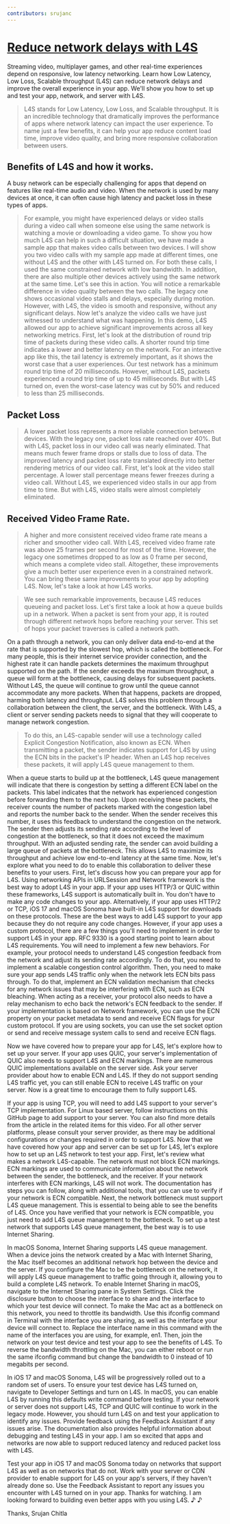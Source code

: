 ```yaml
---
contributors: srujanc
---
```



# [Reduce network delays with L4S](https://developer.apple.com/videos/play/wwdc2023/10004)


Streaming video, multiplayer games, and other real-time experiences depend on responsive, low latency networking. Learn how Low Latency, Low Loss, Scalable throughput (L4S) can reduce network delays and improve the overall experience in your app. We'll show you how to set up and test your app, network, and server with L4S.

> L4S stands for Low Latency, Low Loss, and Scalable throughput. It is an incredible technology that dramatically improves the performance of apps where network latency can impact the user experience. To name just a few benefits, it can help your app reduce content load time, improve video quality, and bring more responsive collaboration between users.

## Benefits of L4S and how it works.

A busy network can be especially challenging for apps that depend on features like real-time audio and video. When the network is used by many devices at once, it can often cause high latency and packet loss in these types of apps. 

> For example, you might have experienced delays or video stalls during a video call when someone else using the same network is watching a movie or downloading a video game. To show you how much L4S can help in such a difficult situation, we have made a sample app that makes video calls between two devices. I will show you two video calls with my sample app made at different times, one without L4S and the other with L4S turned on. For both these calls, I used the same constrained network with low bandwidth. In addition, there are also multiple other devices actively using the same network at the same time. Let's see this in action. You will notice a remarkable difference in video quality between the two calls. The legacy one shows occasional video stalls and delays, especially during motion. However, with L4S, the video is smooth and responsive, without any significant delays. Now let's analyze the video calls we have just witnessed to understand what was happening. In this demo, L4S allowed our app to achieve significant improvements across all key networking metrics. First, let's look at the distribution of round trip time of packets during these video calls. A shorter round trip time indicates a lower and better latency on the network. For an interactive app like this, the tail latency is extremely important, as it shows the worst case that a user experiences. Our test network has a minimum round trip time of 20 milliseconds. However, without L4S, packets experienced a round trip time of up to 45 milliseconds. But with L4S turned on, even the worst-case latency was cut by 50% and reduced to less than 25 milliseconds.


## Packet Loss

> A lower packet loss represents a more reliable connection between devices. With the legacy one, packet loss rate reached over 40%. But with L4S, packet loss in our video call was nearly eliminated. That means much fewer frame drops or stalls due to loss of data. The improved latency and packet loss rate translated directly into better rendering metrics of our video call. First, let's look at the video stall percentage. A lower stall percentage means fewer freezes during a video call. Without L4S, we experienced video stalls in our app from time to time. But with L4S, video stalls were almost completely eliminated.

## Received Video Frame Rate.

> A higher and more consistent received video frame rate means a richer and smoother video call. With L4S, received video frame rate was above 25 frames per second for most of the time. However, the legacy one sometimes dropped to as low as 0 frame per second, which means a complete video stall. Altogether, these improvements give a much better user experience even in a constrained network. You can bring these same improvements to your app by adopting L4S. Now, let's take a look at how L4S works.


> We see such remarkable improvements, because L4S reduces queueing and packet loss. Let's first take a look at how a queue builds up in a network. When a packet is sent from your app, it is routed through different network hops before reaching your server. This set of hops your packet traverses is called a network path.


On a path through a network, you can only deliver data end-to-end at the rate that is supported by the slowest hop, which is called the bottleneck. For many people, this is their internet service provider connection, and the highest rate it can handle packets determines the maximum throughput supported on the path. If the sender exceeds the maximum throughput, a queue will form at the bottleneck, causing delays for subsequent packets. Without L4S, the queue will continue to grow until the queue cannot accommodate any more packets. When that happens, packets are dropped, harming both latency and throughput. L4S solves this problem through a collaboration between the client, the server, and the bottleneck. With L4S, a client or server sending packets needs to signal that they will cooperate to manage network congestion.


> To do this, an L4S-capable sender will use a technology called Explicit Congestion Notification, also known as ECN. When transmitting a packet, the sender indicates support for L4S by using the ECN bits in the packet's IP header. When an L4S hop receives these packets, it will apply L4S queue management to them.


When a queue starts to build up at the bottleneck, L4S queue management will indicate that there is congestion by setting a different ECN label on the packets. This label indicates that the network has experienced congestion before forwarding them to the next hop. Upon receiving these packets, the receiver counts the number of packets marked with the congestion label and reports the number back to the sender. When the sender receives this number, it uses this feedback to understand the congestion on the network. The sender then adjusts its sending rate according to the level of congestion at the bottleneck, so that it does not exceed the maximum throughput. With an adjusted sending rate, the sender can avoid building a large queue of packets at the bottleneck. This allows L4S to maximize its throughput and achieve low end-to-end latency at the same time. Now, let's explore what you need to do to enable this collaboration to deliver these benefits to your users. First, let's discuss how you can prepare your app for L4S. Using networking APIs in URLSession and Network framework is the best way to adopt L4S in your app. If your app uses HTTP/3 or QUIC within these frameworks, L4S support is automatically built in. You don't have to make any code changes to your app. Alternatively, if your app uses HTTP/2 or TCP, iOS 17 and macOS Sonoma have built-in L4S support for downloads on these protocols. These are the best ways to add L4S support to your app because they do not require any code changes. However, if your app uses a custom protocol, there are a few things you'll need to implement in order to support L4S in your app. RFC 9330 is a good starting point to learn about L4S requirements. You will need to implement a few new behaviors. For example, your protocol needs to understand L4S congestion feedback from the network and adjust its sending rate accordingly. To do that, you need to implement a scalable congestion control algorithm. Then, you need to make sure your app sends L4S traffic only when the network lets ECN bits pass through. To do that, implement an ECN validation mechanism that checks for any network issues that may be interfering with ECN, such as ECN bleaching. When acting as a receiver, your protocol also needs to have a relay mechanism to echo back the network's ECN feedback to the sender. If your implementation is based on Network framework, you can use the ECN property on your packet metadata to send and receive ECN flags for your custom protocol. If you are using sockets, you can use the set socket option or send and receive message system calls to send and receive ECN flags.


Now we have covered how to prepare your app for L4S, let's explore how to set up your server. If your app uses QUIC, your server's implementation of QUIC also needs to support L4S and ECN markings. There are numerous QUIC implementations available on the server side. Ask your server provider about how to enable ECN and L4S. If they do not support sending L4S traffic yet, you can still enable ECN to receive L4S traffic on your server. Now is a great time to encourage them to fully support L4S.


If your app is using TCP, you will need to add L4S support to your server's TCP implementation. For Linux based server, follow instructions on this GitHub page to add support to your server. You can also find more details from the article in the related items for this video. For all other server platforms, please consult your server provider, as there may be additional configurations or changes required in order to support L4S. Now that we have covered how your app and server can be set up for L4S, let's explore how to set up an L4S network to test your app. First, let's review what makes a network L4S-capable. The network must not block ECN markings. ECN markings are used to communicate information about the network between the sender, the bottleneck, and the receiver. If your network interferes with ECN markings, L4S will not work. The documentation has steps you can follow, along with additional tools, that you can use to verify if your network is ECN compatible. Next, the network bottleneck must support L4S queue management. This is essential to being able to see the benefits of L4S. Once you have verified that your network is ECN compatible, you just need to add L4S queue management to the bottleneck. To set up a test network that supports L4S queue management, the best way is to use Internet Sharing.


In macOS Sonoma, Internet Sharing supports L4S queue management. When a device joins the network created by a Mac with Internet Sharing, the Mac itself becomes an additional network hop between the device and the server. If you configure the Mac to be the bottleneck on the network, it will apply L4S queue management to traffic going through it, allowing you to build a complete L4S network. To enable Internet Sharing in macOS, navigate to the Internet Sharing pane in System Settings. Click the disclosure button to choose the interface to share and the interface to which your test device will connect.
To make the Mac act as a bottleneck on this network, you need to throttle its bandwidth. Use this ifconfig command in Terminal with the interface you are sharing, as well as the interface your device will connect to. Replace the interface name in this command with the name of the interfaces you are using, for example, en1. Then, join the network on your test device and test your app to see the benefits of L4S. To reverse the bandwidth throttling on the Mac, you can either reboot or run the same ifconfig command but change the bandwidth to 0 instead of 10 megabits per second.


In iOS 17 and macOS Sonoma, L4S will be progressively rolled out to a random set of users. To ensure your test device has L4S turned on, navigate to Developer Settings and turn on L4S. In macOS, you can enable L4S by running this defaults write command before testing. If your network or server does not support L4S, TCP and QUIC will continue to work in the legacy mode. However, you should turn L4S on and test your application to identify any issues. Provide feedback using the Feedback Assistant if any issues arise. The documentation also provides helpful information about debugging and testing L4S in your app. I am so excited that apps and networks are now able to support reduced latency and reduced packet loss with L4S.


Test your app in iOS 17 and macOS Sonoma today on networks that support L4S as well as on networks that do not. Work with your server or CDN provider to enable support for L4S on your app's servers, if they haven't already done so. Use the Feedback Assistant to report any issues you encounter with L4S turned on in your app. Thanks for watching. I am looking forward to building even better apps with you using L4S. ♪ ♪

Thanks,
Srujan Chitla
